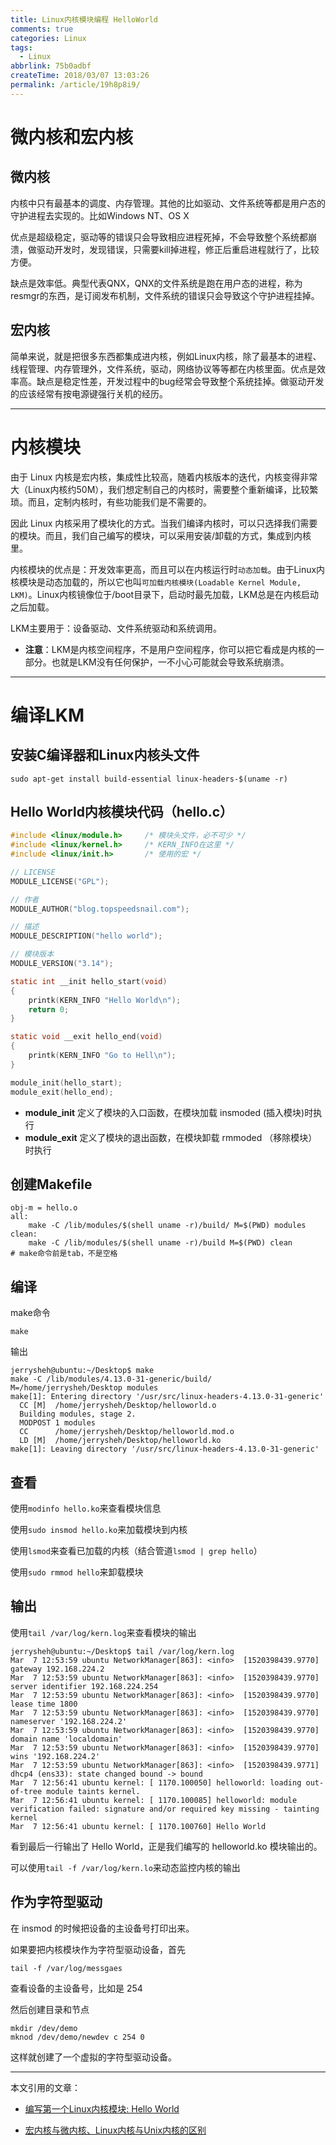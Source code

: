 ```yaml
---
title: Linux内核模块编程 HelloWorld
comments: true
categories: Linux
tags:
  - Linux
abbrlink: 75b0adbf
createTime: 2018/03/07 13:03:26
permalink: /article/19h8p8i9/
---
```


# 微内核和宏内核

## 微内核

内核中只有最基本的调度、内存管理。其他的比如驱动、文件系统等都是用户态的守护进程去实现的。比如Windows NT、OS X

优点是超级稳定，驱动等的错误只会导致相应进程死掉，不会导致整个系统都崩溃，做驱动开发时，发现错误，只需要kill掉进程，修正后重启进程就行了，比较方便。

缺点是效率低。典型代表QNX，QNX的文件系统是跑在用户态的进程，称为resmgr的东西，是订阅发布机制，文件系统的错误只会导致这个守护进程挂掉。

## 宏内核

简单来说，就是把很多东西都集成进内核，例如Linux内核，除了最基本的进程、线程管理、内存管理外，文件系统，驱动，网络协议等等都在内核里面。优点是效率高。缺点是稳定性差，开发过程中的bug经常会导致整个系统挂掉。做驱动开发的应该经常有按电源键强行关机的经历。

<!--more-->

---

# 内核模块

由于 Linux 内核是宏内核，集成性比较高，随着内核版本的迭代，内核变得非常大（Linux内核约50M），我们想定制自己的内核时，需要整个重新编译，比较繁琐。而且，定制内核时，有些功能我们是不需要的。

因此 Linux 内核采用了模块化的方式。当我们编译内核时，可以只选择我们需要的模块。而且，我们自己编写的模块，可以采用安装/卸载的方式，集成到内核里。

内核模块的优点是：开发效率更高，而且可以在内核运行时`动态加载`。由于Linux内核模块是动态加载的，所以它也叫`可加载内核模块(Loadable Kernel Module, LKM)`。Linux内核镜像位于/boot目录下，启动时最先加载，LKM总是在内核启动之后加载。

LKM主要用于：设备驱动、文件系统驱动和系统调用。

* **注意**：LKM是内核空间程序，不是用户空间程序，你可以把它看成是内核的一部分。也就是LKM没有任何保护，一不小心可能就会导致系统崩溃。

---

# 编译LKM

## 安装C编译器和Linux内核头文件

```
sudo apt-get install build-essential linux-headers-$(uname -r)
```

## Hello World内核模块代码（hello.c）

```c
#include <linux/module.h>     /* 模块头文件，必不可少 */
#include <linux/kernel.h>     /* KERN_INFO在这里 */
#include <linux/init.h>       /* 使用的宏 */

// LICENSE
MODULE_LICENSE("GPL");

// 作者
MODULE_AUTHOR("blog.topspeedsnail.com");

// 描述
MODULE_DESCRIPTION("hello world");

// 模块版本
MODULE_VERSION("3.14");

static int __init hello_start(void)
{
    printk(KERN_INFO "Hello World\n");
    return 0;
}

static void __exit hello_end(void)
{
    printk(KERN_INFO "Go to Hell\n");
}

module_init(hello_start);
module_exit(hello_end);
```

* **module_init** 定义了模块的入口函数，在模块加载 insmoded (插入模块)时执行
* **module_exit** 定义了模块的退出函数，在模块卸载 rmmoded （移除模块）时执行

## 创建Makefile

```
obj-m = hello.o
all:
    make -C /lib/modules/$(shell uname -r)/build/ M=$(PWD) modules
clean:
    make -C /lib/modules/$(shell uname -r)/build M=$(PWD) clean
# make命令前是tab，不是空格
```

## 编译

make命令

```
make
```

输出

```
jerrysheh@ubuntu:~/Desktop$ make
make -C /lib/modules/4.13.0-31-generic/build/ M=/home/jerrysheh/Desktop modules
make[1]: Entering directory '/usr/src/linux-headers-4.13.0-31-generic'
  CC [M]  /home/jerrysheh/Desktop/helloworld.o
  Building modules, stage 2.
  MODPOST 1 modules
  CC      /home/jerrysheh/Desktop/helloworld.mod.o
  LD [M]  /home/jerrysheh/Desktop/helloworld.ko
make[1]: Leaving directory '/usr/src/linux-headers-4.13.0-31-generic'
```

## 查看

使用`modinfo hello.ko`来查看模块信息

使用`sudo insmod hello.ko`来加载模块到内核

使用`lsmod`来查看已加载的内核（结合管道`lsmod | grep hello`）

使用`sudo rmmod hello`来卸载模块

## 输出

使用`tail /var/log/kern.log`来查看模块的输出

```
jerrysheh@ubuntu:~/Desktop$ tail /var/log/kern.log
Mar  7 12:53:59 ubuntu NetworkManager[863]: <info>  [1520398439.9770]   gateway 192.168.224.2
Mar  7 12:53:59 ubuntu NetworkManager[863]: <info>  [1520398439.9770]   server identifier 192.168.224.254
Mar  7 12:53:59 ubuntu NetworkManager[863]: <info>  [1520398439.9770]   lease time 1800
Mar  7 12:53:59 ubuntu NetworkManager[863]: <info>  [1520398439.9770]   nameserver '192.168.224.2'
Mar  7 12:53:59 ubuntu NetworkManager[863]: <info>  [1520398439.9770]   domain name 'localdomain'
Mar  7 12:53:59 ubuntu NetworkManager[863]: <info>  [1520398439.9770]   wins '192.168.224.2'
Mar  7 12:53:59 ubuntu NetworkManager[863]: <info>  [1520398439.9771] dhcp4 (ens33): state changed bound -> bound
Mar  7 12:56:41 ubuntu kernel: [ 1170.100050] helloworld: loading out-of-tree module taints kernel.
Mar  7 12:56:41 ubuntu kernel: [ 1170.100085] helloworld: module verification failed: signature and/or required key missing - tainting kernel
Mar  7 12:56:41 ubuntu kernel: [ 1170.100760] Hello World
```

看到最后一行输出了 Hello World，正是我们编写的 helloworld.ko 模块输出的。

可以使用`tail -f /var/log/kern.lo`来动态监控内核的输出

## 作为字符型驱动


在 insmod 的时候把设备的主设备号打印出来。

如果要把内核模块作为字符型驱动设备，首先

```
tail -f /var/log/messgaes
```

查看设备的主设备号，比如是 254

然后创建目录和节点

```
mkdir /dev/demo
mknod /dev/demo/newdev c 254 0
```

这样就创建了一个虚拟的字符型驱动设备。

---


本文引用的文章：

* [编写第一个Linux内核模块: Hello World](http://blog.topspeedsnail.com/archives/10053)

* [宏内核与微内核、Linux内核与Unix内核的区别](http://blog.csdn.net/silencegll/article/details/51496158)
